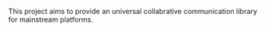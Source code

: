 This project aims to provide an universal collabrative communication library for mainstream platforms.